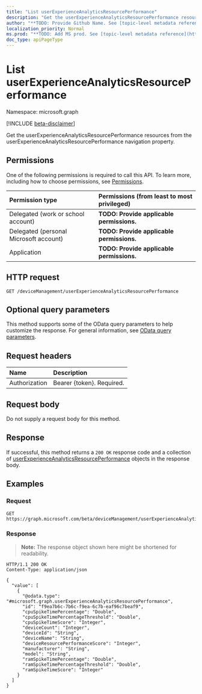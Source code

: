 ```yaml
---
title: "List userExperienceAnalyticsResourcePerformance"
description: "Get the userExperienceAnalyticsResourcePerformance resources from the userExperienceAnalyticsResourcePerformance navigation property."
author: "**TODO: Provide Github Name. See [topic-level metadata reference](https://msgo.azurewebsites.net/add/document/guidelines/metadata.html#topic-level-metadata)**"
localization_priority: Normal
ms.prod: "**TODO: Add MS prod. See [topic-level metadata reference](https://msgo.azurewebsites.net/add/document/guidelines/metadata.html#topic-level-metadata)**"
doc_type: apiPageType
---
```


# List userExperienceAnalyticsResourcePerformance
Namespace: microsoft.graph

[!INCLUDE [beta-disclaimer](../../includes/beta-disclaimer.md)]

Get the userExperienceAnalyticsResourcePerformance resources from the userExperienceAnalyticsResourcePerformance navigation property.

## Permissions
One of the following permissions is required to call this API. To learn more, including how to choose permissions, see [Permissions](/graph/permissions-reference).

|Permission type|Permissions (from least to most privileged)|
|:---|:---|
|Delegated (work or school account)|**TODO: Provide applicable permissions.**|
|Delegated (personal Microsoft account)|**TODO: Provide applicable permissions.**|
|Application|**TODO: Provide applicable permissions.**|

## HTTP request

<!-- {
  "blockType": "ignored"
}
-->
``` http
GET /deviceManagement/userExperienceAnalyticsResourcePerformance
```

## Optional query parameters
This method supports some of the OData query parameters to help customize the response. For general information, see [OData query parameters](/graph/query-parameters).

## Request headers
|Name|Description|
|:---|:---|
|Authorization|Bearer {token}. Required.|

## Request body
Do not supply a request body for this method.

## Response

If successful, this method returns a `200 OK` response code and a collection of [userExperienceAnalyticsResourcePerformance](../resources/userexperienceanalyticsresourceperformance.md) objects in the response body.

## Examples

### Request
<!-- {
  "blockType": "request",
  "name": "list_userexperienceanalyticsresourceperformance"
}
-->
``` http
GET https://graph.microsoft.com/beta/deviceManagement/userExperienceAnalyticsResourcePerformance
```


### Response
>**Note:** The response object shown here might be shortened for readability.
<!-- {
  "blockType": "response",
  "truncated": true,
  "@odata.type": "Collection(microsoft.graph.userExperienceAnalyticsResourcePerformance)"
}
-->
``` http
HTTP/1.1 200 OK
Content-Type: application/json

{
  "value": [
    {
      "@odata.type": "#microsoft.graph.userExperienceAnalyticsResourcePerformance",
      "id": "f9ea7b6c-7b6c-f9ea-6c7b-eaf96c7beaf9",
      "cpuSpikeTimePercentage": "Double",
      "cpuSpikeTimePercentageThreshold": "Double",
      "cpuSpikeTimeScore": "Integer",
      "deviceCount": "Integer",
      "deviceId": "String",
      "deviceName": "String",
      "deviceResourcePerformanceScore": "Integer",
      "manufacturer": "String",
      "model": "String",
      "ramSpikeTimePercentage": "Double",
      "ramSpikeTimePercentageThreshold": "Double",
      "ramSpikeTimeScore": "Integer"
    }
  ]
}
```

